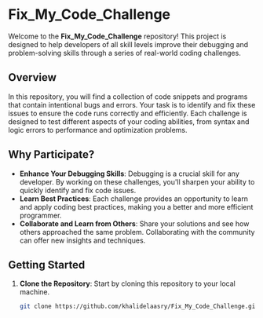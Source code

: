 # Fix_My_Code_Challenge

Welcome to the **Fix_My_Code_Challenge** repository! This project is designed to help developers of all skill levels improve their debugging and problem-solving skills through a series of real-world coding challenges.

## Overview

In this repository, you will find a collection of code snippets and programs that contain intentional bugs and errors. Your task is to identify and fix these issues to ensure the code runs correctly and efficiently. Each challenge is designed to test different aspects of your coding abilities, from syntax and logic errors to performance and optimization problems.

## Why Participate?

- **Enhance Your Debugging Skills**: Debugging is a crucial skill for any developer. By working on these challenges, you'll sharpen your ability to quickly identify and fix code issues.
- **Learn Best Practices**: Each challenge provides an opportunity to learn and apply coding best practices, making you a better and more efficient programmer.
- **Collaborate and Learn from Others**: Share your solutions and see how others approached the same problem. Collaborating with the community can offer new insights and techniques.

## Getting Started

1. **Clone the Repository**: Start by cloning this repository to your local machine.
   ```sh
   git clone https://github.com/khalidelaasry/Fix_My_Code_Challenge.git
